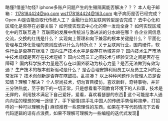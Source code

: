 略懂?借鉴?勿怪? 
iphone多账户问题产生的生殖隔离能否解决？？？ 
本人电子邮箱： 
1178184424@qq.com 
ws1178184424@163.com 
电子病历是否已经完成？ 
Open Ai是否能否取代传统人工？ 
金融行业的互联网转型是否完成？ 
去中心化和区域化是否存在必要关联？ 
如何使实现去中心化的牵一发动全身？ 
如何实现区域化中的互联互通？ 
互联网的发展中传统派与激进派的分水岭在哪？ 
各企业间信息交流，交换的红线是什么？ 
实现向上管理和向下兼容的根本关键是什么？ 
平面化管理与立体化管理的原则应该以什么为转折点？
关于互联网行业，国内硬件，软件行业是否存在标准？
国内生产技术水平是否存在地域差异？
国内技术生产市场中技术规模是否存在技术短板？
国内公司员工之间技术与经验交流之间是否存在障碍？
国内科学技术力量是否存在以国外驱动为核心力量？是否无法做到有效沟通？
生产技术的根本创新驱动是什么？
是否合理安排利用员工以及员工之间的正常发挥？
技术创创新是否存在瞎鼓捣，乱拼凑？
以上种种问题作为管理人员是否知情？理解？解决？
个人崇尚技术，切勿盲目模仿，喜欢新鲜，奇特事物，并非三分钟热度，至于剩下的一切正常，只是想看看不同教育环境下的人和事，技术是无罪的，利用技术满足下自己爱好，爱看，喜欢看瑟瑟的东西🙈
这个可能是本人通向向往的理想的唯一途径了，手下留情(拱手礼中国人的传统手势俗称抱拳，打招呼的一种可以理解为👋)
麻烦推荐一些原理性的东西，如果在不写代码情况下去看代码逻辑的话有点浪费，如果不理解可理解为一些编程的迭代式发现👋
